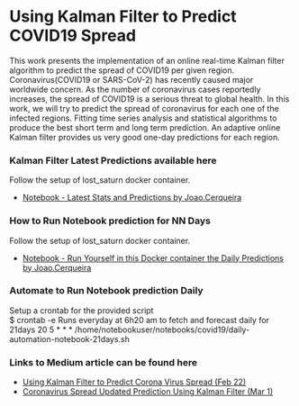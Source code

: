 # Using Kalman Filter to Predict COVID19 Spread

This work  presents the implementation of an online real-time Kalman filter algorithm to predict the spread of COVID19 per given region.
Coronavirus(COVID19 or SARS-CoV-2) has recently caused major worldwide concern.
As the number of coronavirus cases reportedly increases, the spread of COVID19 is a serious threat to global health. 
In this work, we will try to predict the spread of coronavirus for each one of the infected regions. 
Fitting time series analysis and statistical algorithms to produce the best short term and long term prediction. 
An adaptive online Kalman filter provides us very good one-day predictions for each region.



### Kalman Filter Latest Predictions available  here
 Follow the setup of lost_saturn docker container.
* [Notebook - Latest Stats and Predictions by Joao.Cerqueira ](https://github.com/jpacerqueira/Jupyter_Spark_H2O_Kafka_Client_Setup/blob/master/notebooks/covid19/MY_COVID19-Prediction_00MMYYYY.ipynb)


### How to Run Notebook prediction for NN Days
 Follow the setup of lost_saturn docker container.
* [Notebook - Run Yourself in this Docker container the Daily Predictions by Joao.Cerqueira](images/notebook-projections_run_in_container_project_lost_saturn_v1.png)


### Automate to Run Notebook prediction Daily
 Setup a crontab for the provided script  
 $ crontab -e
 Runs everyday at 6h20 am to fetch and forecast daily for 21days
 20 5 * * * /home/notebookuser/notebooks/covid19/daily-automation-notebook-21days.sh  
 


### Links to Medium article can be found here
* [Using Kalman Filter to Predict Corona Virus Spread (Feb 22)](https://medium.com/@rank23/using-kalman-filter-to-predict-corona-virus-spread-72d91b74cc8)
* [Coronavirus Spread Updated Prediction Using Kalman Filter (Mar 1)](https://medium.com/analytics-vidhya/coronavirus-updated-prediction-using-kalman-filter-3ef8b7a72409)

